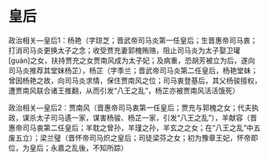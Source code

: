 # 皇后

政治相关—皇后1：杨艳（字琼芝；晋武帝司马炎第一任皇后；生晋惠帝司马衷；打消司马炎更换太子之念；收受贾充妻郭槐贿赂，阻止司马炎为太子娶卫瓘\[guàn]之女，扶持贾充之女贾南风成为太子妃；及病重，恐胡芳被立为后，遂向司马炎推荐其堂妹杨芷），杨芷（字季兰；晋武帝司马炎第二任皇后，杨艳堂妹；曾因杨艳之故，向司马炎求情，保住贾南风之位；司马衷登基后，其父杨骏擅权，遭贾南风联合诸王推翻，从而引发“八王之乱”，杨芷亦被贾南风活活饿死）

政治相关—皇后2：贾南风（晋惠帝司马衷第一任皇后；贾充与郭槐之女；代夫执政，谋杀太子司马遹一家，谋害杨骏、杨芷一家，引发“八王之乱”），羊献容（晋惠帝司马衷第二任皇后；羊耽之曾孙，羊瑾之孙，羊玄之之女；在“八王之乱”中五废五立）；梁兰璧（晋怀帝司马炽之皇后；司徒梁芬之女；初为豫章王妃，怀帝即位，为皇后；永嘉之乱後，不知所踪）
